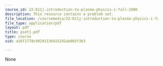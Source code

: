 ```yaml
---
course_id: 22-611j-introduction-to-plasma-physics-i-fall-2006
description: This resource contains a problem set.
file_location: /coursemedia/22-611j-introduction-to-plasma-physics-i-fall-2006/a16f1778c99291136415241ab0b5f3b3_pset1.pdf
file_type: application/pdf
layout: pdf
title: pset1.pdf
type: course
uid: a16f1778c99291136415241ab0b5f3b3

---
```

None